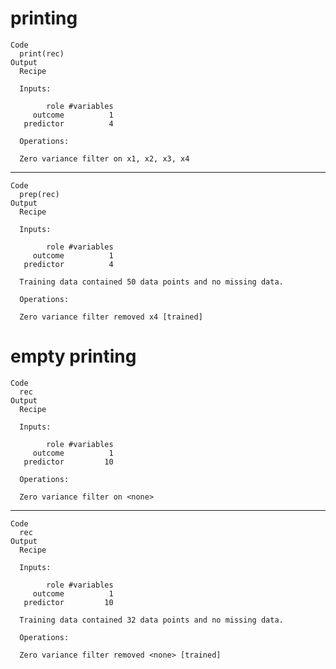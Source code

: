 # printing

    Code
      print(rec)
    Output
      Recipe
      
      Inputs:
      
            role #variables
         outcome          1
       predictor          4
      
      Operations:
      
      Zero variance filter on x1, x2, x3, x4

---

    Code
      prep(rec)
    Output
      Recipe
      
      Inputs:
      
            role #variables
         outcome          1
       predictor          4
      
      Training data contained 50 data points and no missing data.
      
      Operations:
      
      Zero variance filter removed x4 [trained]

# empty printing

    Code
      rec
    Output
      Recipe
      
      Inputs:
      
            role #variables
         outcome          1
       predictor         10
      
      Operations:
      
      Zero variance filter on <none>

---

    Code
      rec
    Output
      Recipe
      
      Inputs:
      
            role #variables
         outcome          1
       predictor         10
      
      Training data contained 32 data points and no missing data.
      
      Operations:
      
      Zero variance filter removed <none> [trained]

